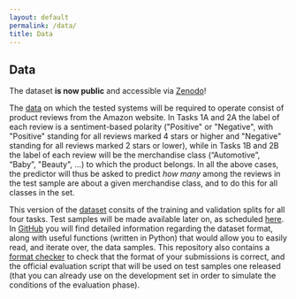 ```yaml
---
layout: default
permalink: /data/
title: Data
---
```


## Data

The dataset **is now public** and accessible via [Zenodo](https://www.doi.org/10.5281/zenodo.5734465)!

The [data](https://www.doi.org/10.5281/zenodo.5734465) on which the tested systems will be required to operate consist of product reviews from the Amazon website. 
In Tasks 1A and 2A the label of each review is a sentiment-based polarity ("Positive" or "Negative", with "Positive" standing for all reviews marked 4 stars or higher and "Negative" standing for all reviews marked 2 stars or lower), while in Tasks 1B and 2B the label of each review will be the merchandise class (“Automotive”, “Baby”, "Beauty", ...) to which the product belongs. In all the above cases, the predictor will thus be asked to predict *how many* among the reviews in the test sample are about a given merchandise class, and to do this for all classes in the set.

This version of the [dataset](https://www.doi.org/10.5281/zenodo.5734465) consits of the training and validation splits for all four tasks. Test samples will be made available later on, as scheduled [here](https://lequa2022.github.io/timeline/).
In [GitHub](https://github.com/HLT-ISTI/LeQua2022_scripts) you will find detailed information regarding the dataset format, along with useful functions (written in Python) that would allow you to easily read, and iterate over, the data samples. This repository also contains a [format checker](https://github.com/HLT-ISTI/LeQua2022_scripts/blob/main/format_checker.py) to check that the format of your submissions is correct, and the official evaluation script that will be used on test samples one released (that you can already use on the development set in order to simulate the conditions of the evaluation phase).
